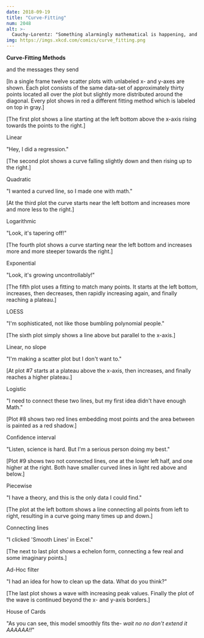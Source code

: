 ```yaml
---
date: 2018-09-19
title: "Curve-Fitting"
num: 2048
alt: >-
  Cauchy-Lorentz: "Something alarmingly mathematical is happening, and you should probably pause to Google my name and check what field I originally worked in."
img: https://imgs.xkcd.com/comics/curve_fitting.png
---
```

**Curve-Fitting Methods**

and the messages they send

[In a single frame twelve scatter plots with unlabeled x- and y-axes are shown. Each plot consists of the same data-set of approximately thirty points located all over the plot but slightly more distributed around the diagonal. Every plot shows in red a different fitting method which is labeled on top in gray.]

[The first plot shows a line starting at the left bottom above the x-axis rising towards the points to the right.]

Linear

"Hey, I did a regression."

[The second plot shows a curve falling slightly down and then rising up to the right.]

Quadratic

"I wanted a curved line, so I made one with math."

[At the third plot the curve starts near the left bottom and increases more and more less to the right.]

Logarithmic

"Look, it's tapering off!"

[The fourth plot shows a curve starting near the left bottom and increases more and more steeper towards the right.]

Exponential

"Look, it's growing uncontrollably!"

[The fifth plot uses a fitting to match many points. It starts at the left bottom, increases, then decreases, then rapidly increasing again, and finally reaching a plateau.]

LOESS

"I'm sophisticated, not like those bumbling polynomial people."

[The sixth plot simply shows a line above but parallel to the x-axis.]

Linear, no slope

"I'm making a scatter plot but I don't want to."

[At plot #7 starts at a plateau above the x-axis, then increases, and finally reaches a higher plateau.]

Logistic

"I need to connect these two lines, but my first idea didn't have enough Math."

[Plot #8 shows two red lines embedding most points and the area between is painted as a red shadow.]

Confidence interval

"Listen, science is hard. But I'm a serious person doing my best."

[Plot #9 shows two not connected lines, one at the lower left half, and one higher at the right. Both have smaller curved lines in light red above and below.]

Piecewise

"I have a theory, and this is the only data I could find."

[The plot at the left bottom shows a line connecting all points from left to right, resulting in a curve going many times up and down.]

Connecting lines

"I clicked 'Smooth Lines' in Excel."

[The next to last plot shows a echelon form, connecting a few real and some imaginary points.]

Ad-Hoc filter

"I had an idea for how to clean up the data. What do you think?"

[The last plot shows a wave with increasing peak values. Finally the plot of the wave is continued beyond the x- and y-axis borders.]

House of Cards

"As you can see, this model smoothly fits the- *wait no no don't extend it AAAAAA!!*"